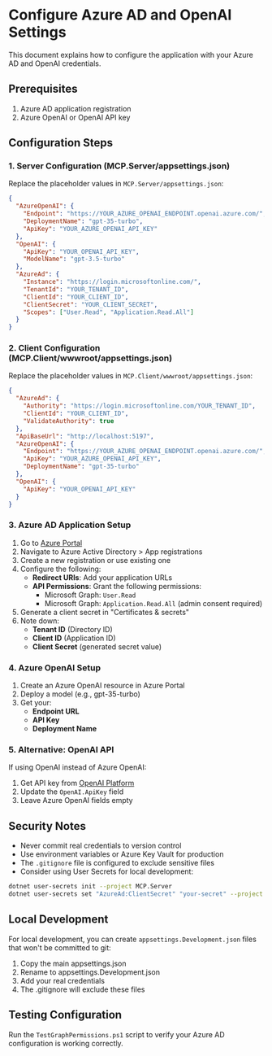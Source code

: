 # Configure Azure AD and OpenAI Settings

This document explains how to configure the application with your Azure AD and OpenAI credentials.

## Prerequisites

1. Azure AD application registration
2. Azure OpenAI or OpenAI API key

## Configuration Steps

### 1. Server Configuration (MCP.Server/appsettings.json)

Replace the placeholder values in `MCP.Server/appsettings.json`:

```json
{
  "AzureOpenAI": {
    "Endpoint": "https://YOUR_AZURE_OPENAI_ENDPOINT.openai.azure.com/",
    "DeploymentName": "gpt-35-turbo",
    "ApiKey": "YOUR_AZURE_OPENAI_API_KEY"
  },
  "OpenAI": {
    "ApiKey": "YOUR_OPENAI_API_KEY",
    "ModelName": "gpt-3.5-turbo"
  },
  "AzureAd": {
    "Instance": "https://login.microsoftonline.com/",
    "TenantId": "YOUR_TENANT_ID",
    "ClientId": "YOUR_CLIENT_ID",
    "ClientSecret": "YOUR_CLIENT_SECRET",
    "Scopes": ["User.Read", "Application.Read.All"]
  }
}
```

### 2. Client Configuration (MCP.Client/wwwroot/appsettings.json)

Replace the placeholder values in `MCP.Client/wwwroot/appsettings.json`:

```json
{
  "AzureAd": {
    "Authority": "https://login.microsoftonline.com/YOUR_TENANT_ID",
    "ClientId": "YOUR_CLIENT_ID",
    "ValidateAuthority": true
  },
  "ApiBaseUrl": "http://localhost:5197",
  "AzureOpenAI": {
    "Endpoint": "https://YOUR_AZURE_OPENAI_ENDPOINT.openai.azure.com/",
    "ApiKey": "YOUR_AZURE_OPENAI_API_KEY",
    "DeploymentName": "gpt-35-turbo"
  },
  "OpenAI": {
    "ApiKey": "YOUR_OPENAI_API_KEY"
  }
}
```

### 3. Azure AD Application Setup

1. Go to [Azure Portal](https://portal.azure.com/)
2. Navigate to Azure Active Directory > App registrations
3. Create a new registration or use existing one
4. Configure the following:
   - **Redirect URIs**: Add your application URLs
   - **API Permissions**: Grant the following permissions:
     - Microsoft Graph: `User.Read`
     - Microsoft Graph: `Application.Read.All` (admin consent required)
5. Generate a client secret in "Certificates & secrets"
6. Note down:
   - **Tenant ID** (Directory ID)
   - **Client ID** (Application ID)
   - **Client Secret** (generated secret value)

### 4. Azure OpenAI Setup

1. Create an Azure OpenAI resource in Azure Portal
2. Deploy a model (e.g., gpt-35-turbo)
3. Get your:
   - **Endpoint URL**
   - **API Key**
   - **Deployment Name**

### 5. Alternative: OpenAI API

If using OpenAI instead of Azure OpenAI:
1. Get API key from [OpenAI Platform](https://platform.openai.com/)
2. Update the `OpenAI.ApiKey` field
3. Leave Azure OpenAI fields empty

## Security Notes

- Never commit real credentials to version control
- Use environment variables or Azure Key Vault for production
- The `.gitignore` file is configured to exclude sensitive files
- Consider using User Secrets for local development:

```bash
dotnet user-secrets init --project MCP.Server
dotnet user-secrets set "AzureAd:ClientSecret" "your-secret" --project MCP.Server
```

## Local Development

For local development, you can create `appsettings.Development.json` files that won't be committed to git:

1. Copy the main appsettings.json
2. Rename to appsettings.Development.json  
3. Add your real credentials
4. The .gitignore will exclude these files

## Testing Configuration

Run the `TestGraphPermissions.ps1` script to verify your Azure AD configuration is working correctly.
